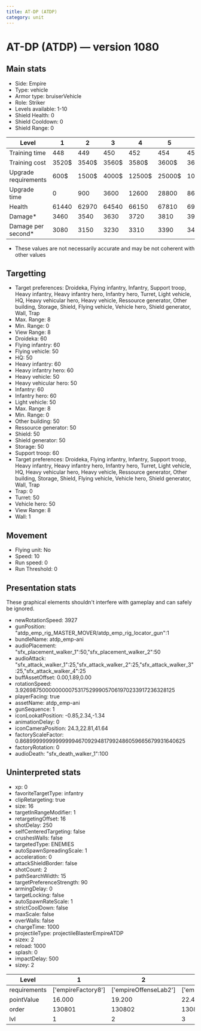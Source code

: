 ```yaml
---
title: AT-DP (ATDP)
category: unit
---
```


# AT-DP (ATDP) — version 1080

## Main stats

  * Side: Empire
  * Type: vehicle
  * Armor type: bruiserVehicle
  * Role: Striker
  * Levels available: 1-10
  * Shield Health: 0
  * Shield Cooldown: 0
  * Shield Range: 0

|Level               |1    |2    |3    |4     |5     |6      |7      |8      |9       |10      |
|--------------------|-----|-----|-----|------|------|-------|-------|-------|--------|--------|
|Training time       |448  |449  |450  |452   |454   |456    |458    |460    |464     |480     |
|Training cost       |3520$|3540$|3560$|3580$ |3600$ |3620$  |3640$  |3660$  |3696$   |4048$   |
|Upgrade requirements|600$ |1500$|4000$|12500$|25000$|100000$|160000$|320000$|1000000$|1750000$|
|Upgrade time        |0    |900  |3600 |12600 |28800 |86400  |172800 |302400 |432000  |691200  |
|Health              |61440|62970|64540|66150 |67810 |69510  |71260  |73060  |74900   |76800   |
|Damage*             |3460 |3540 |3630 |3720  |3810  |3910   |4010   |4110   |4210    |4320    |
|Damage per second*  |3080 |3150 |3230 |3310  |3390  |3480   |3560   |3650   |3740    |3840    |

* These values are not necessarily accurate and may be not coherent with other values

## Targetting

  * Target preferences: Droideka, Flying infantry, Infantry, Support troop, Heavy infantry, Heavy infantry hero, Infantry hero, Turret, Light vehicle, HQ, Heavy vehicular hero, Heavy vehicle, Ressource generator, Other building, Storage, Shield, Flying vehicle, Vehicle hero, Shield generator, Wall, Trap
  * Max. Range: 8
  * Min. Range: 0
  * View Range: 8
  * Droideka: 60
  * Flying infantry: 60
  * Flying vehicle: 50
  * HQ: 50
  * Heavy infantry: 60
  * Heavy infantry hero: 60
  * Heavy vehicle: 50
  * Heavy vehicular hero: 50
  * Infantry: 60
  * Infantry hero: 60
  * Light vehicle: 50
  * Max. Range: 8
  * Min. Range: 0
  * Other building: 50
  * Ressource generator: 50
  * Shield: 50
  * Shield generator: 50
  * Storage: 50
  * Support troop: 60
  * Target preferences: Droideka, Flying infantry, Infantry, Support troop, Heavy infantry, Heavy infantry hero, Infantry hero, Turret, Light vehicle, HQ, Heavy vehicular hero, Heavy vehicle, Ressource generator, Other building, Storage, Shield, Flying vehicle, Vehicle hero, Shield generator, Wall, Trap
  * Trap: 0
  * Turret: 50
  * Vehicle hero: 50
  * View Range: 8
  * Wall: 1

## Movement

  * Flying unit: No
  * Speed: 10
  * Run speed: 0
  * Run Threshold: 0

## Presentation stats

These graphical elements shouldn't interfere with gameplay and can safely be ignored.

  * newRotationSpeed: 3927
  * gunPosition: "atdp_emp_rig_MASTER_MOVER/atdp_emp_rig_locator_gun":1
  * bundleName: atdp_emp-ani
  * audioPlacement: "sfx_placement_walker_1":50,"sfx_placement_walker_2":50
  * audioAttack: "sfx_attack_walker_1":25,"sfx_attack_walker_2":25,"sfx_attack_walker_3":25,"sfx_attack_walker_4":25
  * buffAssetOffset: 0.00,1.89,0.00
  * rotationSpeed: 3.92698750000000007531752999057061970233917236328125
  * playerFacing: true
  * assetName: atdp_emp-ani
  * gunSequence: 1
  * iconLookatPosition: -0.85,2.34,-1.34
  * animationDelay: 0
  * iconCameraPosition: 24.3,22.81,41.64
  * factoryScaleFactor: 0.8689999999999999946709294817992486059665679931640625
  * factoryRotation: 0
  * audioDeath: "sfx_death_walker_1":100

## Uninterpreted stats

  * xp: 0
  * favoriteTargetType: infantry
  * clipRetargeting: true
  * size: 16
  * targetInRangeModifier: 1
  * retargetingOffset: 16
  * shotDelay: 250
  * selfCenteredTargeting: false
  * crushesWalls: false
  * targetedType: ENEMIES
  * autoSpawnSpreadingScale: 1
  * acceleration: 0
  * attackShieldBorder: false
  * shotCount: 2
  * pathSearchWidth: 15
  * targetPreferenceStrength: 90
  * armingDelay: 0
  * targetLocking: false
  * autoSpawnRateScale: 1
  * strictCoolDown: false
  * maxScale: false
  * overWalls: false
  * chargeTime: 1000
  * projectileType: projectileBlasterEmpireATDP
  * sizex: 2
  * reload: 1000
  * splash: 0
  * impactDelay: 500
  * sizey: 2

|Level       |1                 |2                    |3                    |4                    |5                    |6                    |7                    |8                    |9                    |10                    |
|------------|------------------|---------------------|---------------------|---------------------|---------------------|---------------------|---------------------|---------------------|---------------------|----------------------|
|requirements|['empireFactory8']|['empireOffenseLab2']|['empireOffenseLab3']|['empireOffenseLab4']|['empireOffenseLab5']|['empireOffenseLab6']|['empireOffenseLab7']|['empireOffenseLab8']|['empireOffenseLab9']|['empireOffenseLab10']|
|pointValue  |16.000            |19.200               |22.400               |25.600               |28.800               |32.000               |35.200               |38.400               |41.600               |48.000                |
|order       |130801            |130802               |130803               |130804               |130805               |130806               |130807               |130808               |130809               |130810                |
|lvl         |1                 |2                    |3                    |4                    |5                    |6                    |7                    |8                    |9                    |10                    |

